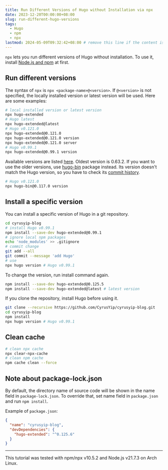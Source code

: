 ```yaml
---
title: Run Different Versions of Hugo without Installation via npx
date: 2023-12-20T00:00:00+08:00
slug: run-different-hugo-versions
tags:
  - Hugo
  - npm
  - npx
lastmod: 2024-05-09T09:32:42+08:00 # remove this line if the content is actually changed
---
```


`npx` lets you run different versions of Hugo without installation. To use it, install [Node.js and npm](https://docs.npmjs.com/downloading-and-installing-node-js-and-npm) at first.

## Run different versions

The syntax of `npx` is `npx <package-name>@<version>`. If `@<version>` is not specified, the locally installed version or latest version will be used. Here are some examples:

```bash
# local installed version or latest version
npx hugo-extended
# Hugo latest
npx hugo-extended@latest
# Hugo v0.121.0
npx hugo-extended@0.121.0
npx hugo-extended@0.121.0 version
npx hugo-extended@0.121.0 server
# Hugo v0.99.1
npx hugo-extended@0.99.1 version
```

Available versions are listed [here](https://www.npmjs.com/package/hugo-extended?activeTab=versions). Oldest version is 0.63.2. If you want to use the older versions, use [hugo-bin](https://www.npmjs.com/package/hugo-bin) package instead. Its version doesn't match the Hugo version, so you have to check its [commit history](https://github.com/fenneclab/hugo-bin/commits/main/package.json).

```bash
# Hugo v0.121.0
npx hugo-bin@0.117.0 version
```

## Install a specific version

You can install a specific version of Hugo in a git repository.

```bash
cd cyrusyip-blog
# install Hugo v0.99.1
npm install --save-dev hugo-extended@0.99.1
# ignore local npm packages
echo 'node_modules' >> .gitignore
# commit change
git add --all
git commit --message 'add Hugo'
# use
npx hugo version # Hugo v0.99.1
```

To change the version, run install command again.

```bash
npm install --save-dev hugo-extended@0.125.5
npm install --save-dev hugo-extended@latest # latest version
```

If you clone the repository, install Hugo before using it.

```bash
git clone --recursive https://github.com/CyrusYip/cyrusyip-blog.git
cd cyrusyip-blog
npm install
npx hugo version # Hugo v0.99.1
```

## Clean cache

```bash
# clean npx cache
npx clear-npx-cache
# clean npm cache
npm cache clean --force
```

## Note about package-lock.json

By default, the directory name of source code will be shown in the name field in `package-lock.json`. To override that, set name field in `package.json` and run `npm install`.

Example of `package.json`:

```json
{
  "name": "cyrusyip-blog",
  "devDependencies": {
    "hugo-extended": "^0.125.6"
  }
}
```

---

This tutorial was tested with npm/npx v10.5.2 and Node.js v21.7.3 on Arch Linux.
